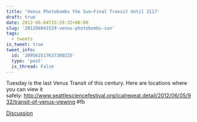```yaml
---
title: 'Venus Photobombs the Sun—Final Transit Until 2117'
draft: true
date: 2012-06-04T15:29:32+00:00
slug: '201206041529-venus-photobombs-sun'
tags:
  - tweets
is_tweet: true
tweet_info:
  id: '209562517637300225'
  type: 'post'
  is_thread: False
---
```




Tuesday is the last Venus Transit of this century. Here are locations where you can view it safely: <http://www.seattlesciencefestival.org/icalrepeat.detail/2012/06/05/932/transit-of-venus-viewing> #fb

[Discussion](https://x.com/sytelus/status/209562517637300225)

